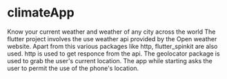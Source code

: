 # climateApp
Know your current weather and weather of any city across the world
The flutter project involves the use weather api provided by the Open weather website.
Apart from this various packages like http, flutter_spinkit are also used.
http is used to get responce from the api.
The geolocator package is used to grab the user's current location.
The app while starting asks the user to permit the use of the phone's location.
